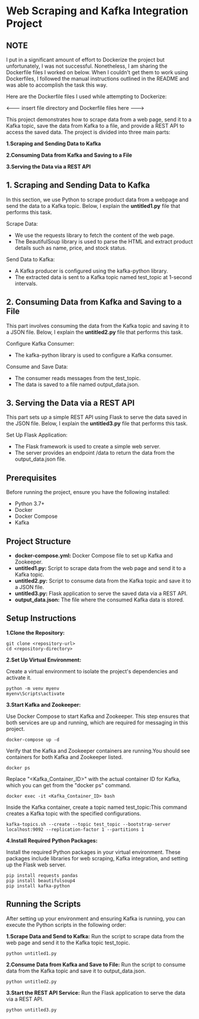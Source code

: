 # Web Scraping and Kafka Integration Project

## NOTE

I put in a significant amount of effort to Dockerize the project but unfortunately, I was not successful. Nonetheless, I am sharing the Dockerfile files I worked on below. When I couldn't get them to work using Dockerfiles, I followed the manual instructions outlined in the README and was able to accomplish the task this way.

Here are the Dockerfile files I used while attempting to Dockerize:

<--- insert file directory and Dockerfile files here --->



This project demonstrates how to scrape data from a web page, send it to a Kafka topic, save the data from Kafka to a file, and provide a REST API to access the saved data. The project is divided into three main parts:

**1.Scraping and Sending Data to Kafka**

**2.Consuming Data from Kafka and Saving to a File**

**3.Serving the Data via a REST API**

## 1. Scraping and Sending Data to Kafka
In this section, we use Python to scrape product data from a webpage and send the data to a Kafka topic. Below, I explain the **untitled1.py** file that performs this task.

Scrape Data:

- We use the requests library to fetch the content of the web page.
- The BeautifulSoup library is used to parse the HTML and extract product details such as name, price, and stock status.

Send Data to Kafka:

- A Kafka producer is configured using the kafka-python library.
- The extracted data is sent to a Kafka topic named test_topic at 1-second intervals.

## 2. Consuming Data from Kafka and Saving to a File
This part involves consuming the data from the Kafka topic and saving it to a JSON file. Below, I explain the **untitled2.py** file that performs this task.

Configure Kafka Consumer:

- The kafka-python library is used to configure a Kafka consumer.

Consume and Save Data:

- The consumer reads messages from the test_topic.
- The data is saved to a file named output_data.json.

## 3. Serving the Data via a REST API
This part sets up a simple REST API using Flask to serve the data saved in the JSON file. Below, I explain the **untitled3.py** file that performs this task.

Set Up Flask Application:

- The Flask framework is used to create a simple web server.
- The server provides an endpoint /data to return the data from the output_data.json file.


## Prerequisites
Before running the project, ensure you have the following installed:

- Python 3.7+
- Docker
- Docker Compose
- Kafka

## Project Structure
- **docker-compose.yml:** Docker Compose file to set up Kafka and Zookeeper.
- **untitled1.py:** Script to scrape data from the web page and send it to a Kafka topic.
- **untitled2.py:** Script to consume data from the Kafka topic and save it to a JSON file.
- **untitled3.py:** Flask application to serve the saved data via a REST API.
- **output_data.json:** The file where the consumed Kafka data is stored.

## Setup Instructions
**1.Clone the Repository:**
```
git clone <repository-url>
cd <repository-directory>
```

**2.Set Up Virtual Environment:**

Create a virtual environment to isolate the project's dependencies and activate it.
```
python -m venv myenv
myenv\Scripts\activate
```

**3.Start Kafka and Zookeeper:**

Use Docker Compose to start Kafka and Zookeeper. This step ensures that both services are up and running, which are required for messaging in this project.
```
docker-compose up -d
```
Verify that the Kafka and Zookeeper containers are running.You should see containers for both Kafka and Zookeeper listed.
```
docker ps
```
Replace "<Kafka_Container_ID>" with the actual container ID for Kafka, which you can get from the "docker ps" command.
```
docker exec -it <Kafka_Container_ID> bash
```
Inside the Kafka container, create a topic named test_topic:This command creates a Kafka topic with the specified configurations.
```
kafka-topics.sh --create --topic test_topic --bootstrap-server localhost:9092 --replication-factor 1 --partitions 1
```

**4.Install Required Python Packages:**

Install the required Python packages in your virtual environment. These packages include libraries for web scraping, Kafka integration, and setting up the Flask web server.
```
pip install requests pandas
pip install beautifulsoup4
pip install kafka-python
```

## Running the Scripts

After setting up your environment and ensuring Kafka is running, you can execute the Python scripts in the following order:

**1.Scrape Data and Send to Kafka:**
Run the script to scrape data from the web page and send it to the Kafka topic test_topic.
```
python untitled1.py
```

**2.Consume Data from Kafka and Save to File:**
Run the script to consume data from the Kafka topic and save it to output_data.json.
```
python untitled2.py
```

**3.Start the REST API Service:**
Run the Flask application to serve the data via a REST API.
```
python untitled3.py
```


